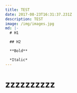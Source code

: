 ```yaml
---
title: TEST
date: 2017-08-23T16:31:37.231Z
description: TEST
image: /img/images.jpg
md: |-
  # H1

  ## H2

  **Bold**

  *Italic*
---
```

# zzzzzzzzzz

